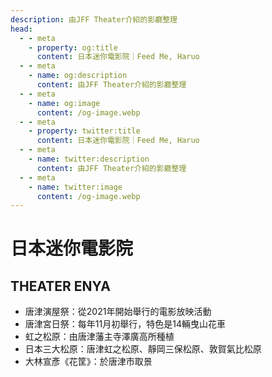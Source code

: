 ```yaml
---
description: 由JFF Theater介紹的影廳整理
head:
  - - meta
    - property: og:title
      content: 日本迷你電影院｜Feed Me, Haruo
  - - meta
    - name: og:description
      content: 由JFF Theater介紹的影廳整理
  - - meta
    - name: og:image
      content: /og-image.webp
  - - meta
    - property: twitter:title
      content: 日本迷你電影院｜Feed Me, Haruo
  - - meta
    - name: twitter:description
      content: 由JFF Theater介紹的影廳整理
  - - meta
    - name: twitter:image
      content: /og-image.webp
---
```


# 日本迷你電影院

<p><Badge type="info" text="🌱 Seedlings" /></P>

## THEATER ENYA
- 唐津演屋祭：從2021年開始舉行的電影放映活動
- 唐津宮日祭：每年11月初舉行，特色是14輛曳山花車
- 虹之松原：由唐津藩主寺澤廣高所種植
- 日本三大松原：唐津虹之松原、靜岡三保松原、敦賀氣比松原
- 大林宣彥《花筐》：於唐津市取景